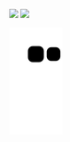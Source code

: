 <div> 

  <a href="https://twitter.com/ElGamerLopas"><img src="https://img.shields.io/badge/-Twitter-%230000FF?style=for-the-badge&logo=twitter&logoColor=white" target="_blank"></a>
<a href="https://discord.com/users/562663127984898048"><img src="https://img.shields.io/badge/Discord-7289DA?style=for-the-badge&logo=discord&logoColor=white" target="_blank"></a>
 
 ![Snake animation](https://github.com/rafaballerini/rafaballerini/blob/output/github-contribution-grid-snake.svg)
 
</div>
